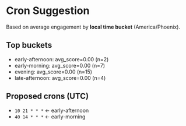 # Cron Suggestion
Based on average engagement by **local time bucket** (America/Phoenix).

## Top buckets
- early-afternoon: avg_score=0.00 (n=2)
- early-morning: avg_score=0.00 (n=7)
- evening: avg_score=0.00 (n=15)
- late-afternoon: avg_score=0.00 (n=4)

## Proposed crons (UTC)
- `10 21 * * *`  ← early-afternoon
- `40 14 * * *`  ← early-morning